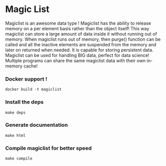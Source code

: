 # Magic List
Magiclist is an awesome data type ! Magiclist has the ability to release
memory on a per element basis rather than the object itself! This way magiclist
can store a large amount of data inside it without running out of memory. When
magiclist runs out of memory, then purge() function can be called and all the
inactive elements are suspended from the memory and later on returned when needed.
It is capable for storing persistent data. Magiclist can be used for handling
BIG data, perfect for data science! Multiple programs can share the same magiclist
data with their own in-memory cache!

### Docker support !
```docker build -t magiclist```

### Install the deps
```make deps```

### Generate documentation
```make html```

### Compile magiclist for better speed
```make compile```
